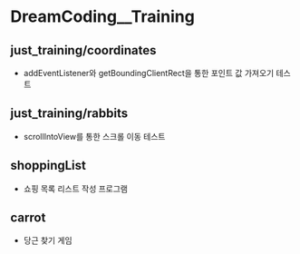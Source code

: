 # DreamCoding__Training

## just_training/coordinates
+ addEventListener와 getBoundingClientRect을 통한 포인트 값 가져오기 테스트 

## just_training/rabbits
+ scrollIntoView를 통한 스크롤 이동 테스트

## shoppingList
+ 쇼핑 목록 리스트 작성 프로그램

## carrot
+ 당근 찾기 게임

<!-- 테스트 -->